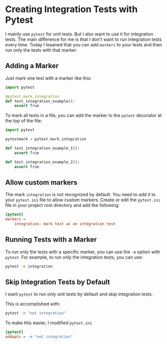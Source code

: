 # Creating Integration Tests with Pytest

I mainly use `pytest` for unit tests. But I also want to use it for integration tests. The main difference for me is that I don't want to run integration tests every time. Today I leaaned that you can add `markers` to your tests and then run only the tests with that marker.

## Adding a Marker

Just mark one test with a marker like this:

```python
import pytest

@pytest.mark.integration
def test_integration_example():
    assert True
```

To mark all tests in a file, you can add the marker to the `pytest` decorator at the top of the file:

```python
import pytest

pytestmark = pytest.mark.integration

def test_integration_example_1():
    assert True

def test_integration_example_2():
    assert True
```

## Allow custom markers

The mark `integration` is not recognized by default. You need to add it to your `pytest.ini` file to allow custom markers. Create or edit the `pytest.ini` file in your project root directory and add the following:

```ini
[pytest]
markers =
    integration: mark test as an integration test
```

## Running Tests with a Marker

To run only the tests with a specific marker, you can use the `-m` option with `pytest`. For example, to run only the integration tests, you can use:

```bash
pytest -m integration
```

## Skip Integration Tests by Default

I want `pytest` to run only unit tests by default and skip integration tests. 

This is accomplished with:

```bash
pytest -m "not integration"
```

To make this easier, I modified `pytest.ini`

```ini
[pytest]
addopts = -m "not integration"
```



